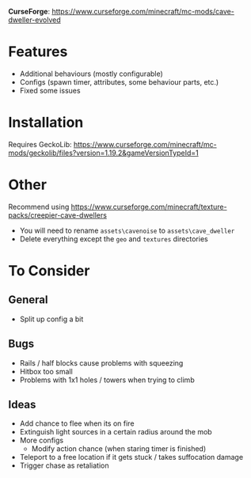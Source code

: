 **CurseForge**: https://www.curseforge.com/minecraft/mc-mods/cave-dweller-evolved

# Features
* Additional behaviours (mostly configurable)
* Configs (spawn timer, attributes, some behaviour parts, etc.)
* Fixed some issues

# Installation
Requires GeckoLib: https://www.curseforge.com/minecraft/mc-mods/geckolib/files?version=1.19.2&gameVersionTypeId=1

# Other
Recommend using https://www.curseforge.com/minecraft/texture-packs/creepier-cave-dwellers
* You will need to rename `assets\cavenoise` to `assets\cave_dweller`
* Delete everything except the `geo` and `textures` directories

# To Consider
## General
* Split up config a bit

## Bugs
* Rails / half blocks cause problems with squeezing
* Hitbox too small
* Problems with 1x1 holes / towers when trying to climb

## Ideas
* Add chance to flee when its on fire
* Extinguish light sources in a certain radius around the mob
* More configs
  * Modify action chance (when staring timer is finished)
* Teleport to a free location if it gets stuck / takes suffocation damage
* Trigger chase as retaliation